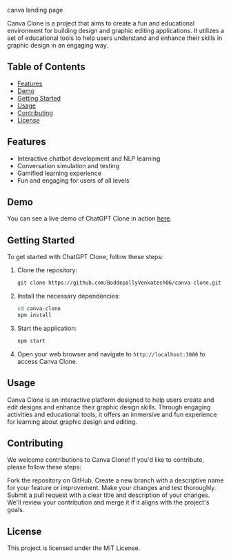 canva landing page


Canva Clone is a project that aims to create a fun and educational environment for building design and graphic editing applications. It utilizes a set of educational tools to help users understand and enhance their skills in graphic design in an engaging way.
## Table of Contents

- [Features](#features)
- [Demo](#demo)
- [Getting Started](#getting-started)
- [Usage](#usage)
- [Contributing](#contributing)
- [License](#license)

## Features

- Interactive chatbot development and NLP learning
- Conversation simulation and testing
- Gamified learning experience
- Fun and engaging for users of all levels

## Demo

You can see a live demo of ChatGPT Clone in action [here](https://canva-venky-kumar.netlify.app/).

## Getting Started

To get started with ChatGPT Clone, follow these steps:

1. Clone the repository:

   ```sh
   git clone https://github.com/BoddepallyVenkatesh06/canva-clone.git
   ```

2. Install the necessary dependencies:

   ```sh
   cd canva-clone
   npm install
   ```

3. Start the application:

   ```sh
   npm start
   ```

4. Open your web browser and navigate to `http://localhost:3000` to access Canva Clone.

## Usage

Canva Clone is an interactive platform designed to help users create and edit designs and enhance their graphic design skills. Through engaging activities and educational tools, it offers an immersive and fun experience for learning about graphic design and editing.
## Contributing

We welcome contributions to Canva Clone! If you'd like to contribute, please follow these steps:

Fork the repository on GitHub.
Create a new branch with a descriptive name for your feature or improvement.
Make your changes and test thoroughly.
Submit a pull request with a clear title and description of your changes.
We'll review your contribution and merge it if it aligns with the project's goals.

## License

This project is licensed under the MIT License.
